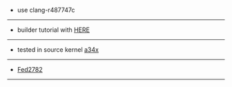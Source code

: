 
* use clang-r487747c

***
* builder tutorial with [HERE](https://github.com/Fede2782/android_kernel_samsung_a34x_old/wiki/How-to-build)
***
* tested in source kernel [a34x](https://github.com/xnnnsets/android_kernel_samsung_a34x)
***
* [Fed2782](https://github.com/Fede2782)
****

